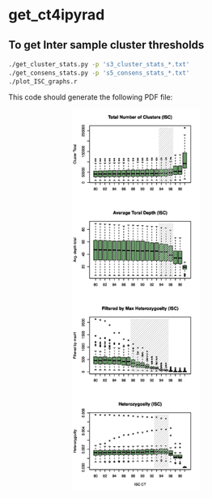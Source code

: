 # get_ct4ipyrad
## To get Inter sample cluster thresholds

```bash
./get_cluster_stats.py -p 's3_cluster_stats_*.txt'
./get_consens_stats.py -p 's5_consens_stats_*.txt'
./plot_ISC_graphs.r
```

This code should generate the following PDF file:
<div style="text-align:center">
<img src="/figures/ipyrad_threshold_stats_ISC.jpg" alt="Local Image" width="50%" height="50%">
</div>
